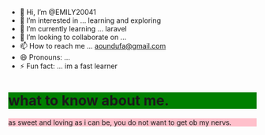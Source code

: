 - 👋 Hi, I’m @EMILY20041
- 👀 I’m interested in ... learning and exploring
- 🌱 I’m currently learning ... laravel
- 💞️ I’m looking to collaborate on ...
- 📫 How to reach me ... aoundufa@gmail.com
- 😄 Pronouns: ...
- ⚡ Fun fact: ... im a fast learner

<html></html>
  <h1 style="background-color:green;">what to know about me.</h1>
<body> <p style="background-color:pink;">
  as sweet and loving as i can be, you do not want to get ob my nervs.
</p>
</body> 

